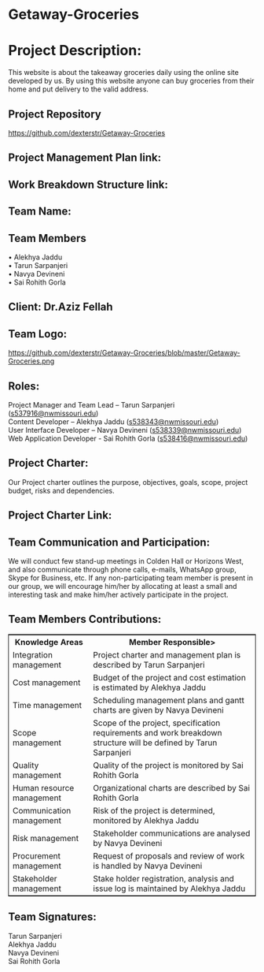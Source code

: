 # Getaway-Groceries
# Project Description:

This website is about the takeaway groceries daily using the online site developed by us. By using this website anyone can buy groceries from their home and put delivery to the valid address.

## Project Repository

<https://github.com/dexterstr/Getaway-Groceries>

## Project Management Plan link:



## Work Breakdown Structure link:



## Team Name: 

## Team Members

• Alekhya Jaddu <br>
• Tarun Sarpanjeri <br>
• Navya Devineni <br>
• Sai Rohith Gorla <br>

## Client: Dr.Aziz Fellah

## Team Logo:
<https://github.com/dexterstr/Getaway-Groceries/blob/master/Getaway-Groceries.png>

## Roles:

Project Manager and Team Lead – Tarun Sarpanjeri (s537916@nwmissouri.edu)<br>
Content Developer – Alekhya Jaddu (s538343@nwmissouri.edu)<br>
User Interface Developer – Navya Devineni (s538339@nwmissouri.edu)<br>
Web Application Developer - Sai Rohith Gorla (s538416@nwmissouri.edu)<br>

## Project Charter:

Our Project charter outlines the purpose, objectives, goals, scope, project budget, risks and dependencies.

## Project Charter Link:



## Team Communication and Participation:

We will conduct few stand-up meetings in Colden Hall or Horizons West, and also communicate through phone calls, e-mails, WhatsApp group, Skype for Business, etc.
If any non-participating team member is present in our group, we will encourage him/her by allocating at least a small and interesting task and make him/her actively participate in the project.

## Team Members Contributions:

<table style="width:100%;border: 1px solid black;">
<tr>
<th>Knowledge Areas</th>	
<th>Member Responsible></th>
  </tr>
  <tr>
    <td>Integration management</td>
    <td>Project charter and management plan is described by Tarun Sarpanjeri</td>
  </tr>
   <tr>
    <td>Cost management</td>
    <td>Budget of the project and cost estimation is estimated by Alekhya Jaddu</td>
  </tr>
  <tr>
    <td>Time management</td>
    <td>Scheduling management plans and gantt charts are given by Navya Devineni</td>
  </tr>
  <tr>
    <td>Scope management</td>
    <td>Scope of the project, specification requirements and work breakdown structure will be defined by Tarun Sarpanjeri </td>
  </tr>
  <tr>
    <td>Quality management</td>
    <td>Quality of the project is monitored by Sai Rohith Gorla</td>
  </tr>
   <tr>
    <td>Human resource management</td>
    <td>Organizational charts are described by Sai Rohith Gorla</td>
  </tr>
  <tr>
    <td>Communication management</td>
    <td>Risk of the project is determined, monitored by Alekhya Jaddu</td>
  </tr>
   <tr>
    <td>Risk management</td>
    <td>Stakeholder communications are analysed by Navya Devineni</td>
  </tr>
   <tr>
    <td>Procurement management</td>
    <td>Request of proposals and review of work is handled by Navya Devineni</td>
  </tr>
   <tr>
    <td>Stakeholder management</td>
    <td>Stake holder registration, analysis and issue log is maintained by Alekhya Jaddu</td>
  </tr>
  </table>


## Team Signatures:

Tarun Sarpanjeri
<br>
Alekhya Jaddu
<br>
Navya Devineni
<br>
Sai Rohith Gorla
